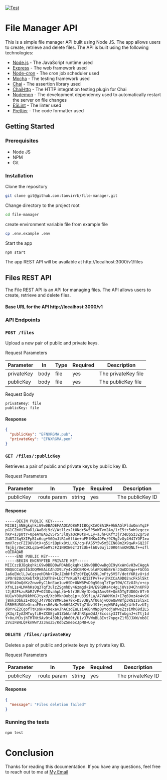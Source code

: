 [![Test](https://github.com/tanvirrb/event-app/actions/workflows/test.yml/badge.svg)](https://github.com/tanvirrb/file-manager/actions/workflows/test.yml)

# File Manager API

This is a simple file manager API built using Node JS. The app allows users to create, retrieve and delete files. The API is built using the following technologies:

* [Node.js](https://nodejs.org/en/) - The JavaScript runtime used
* [Express](https://expressjs.com/) - The web framework used
* [Node-cron](https://www.npmjs.com/package/node-cron) - The cron job scheduler used
* [Mocha](https://mochajs.org/) - The testing framework used
* [Chai](https://www.chaijs.com/) - The assertion library used
* [ChaiHttp](https://www.chaijs.com/plugins/chai-http/) - The HTTP integration testing plugin for Chai
* [Nodemon](https://nodemon.io/) - The development dependency used to automatically restart the server on file changes
* [ESLint](https://eslint.org/) - The linter used
* [Prettier](https://prettier.io/) - The code formatter used

## Getting Started

### Prerequisites

- Node JS
- NPM
- Git

### Installation

Clone the repository

```bash
git clone git@github.com:tanvirrb/file-manager.git
```

Change directory to the project root

```bash
cd file-manager
```

create environment variable file from example file

```bash
cp .env.example .env
```

Start the app

```bash
npm start
```

The app REST API will be available at http://localhost:3000/v1/files


## Files REST API

The File REST API is an API for managing files. The API allows users to create, retrieve and delete files.

#### Base URL for the API http://localhost:3000/v1
### API Endpoints

### `POST /files`
Upload a new pair of public and private keys.

Request Parameters

| Parameter  | In          | Type | Required | Description          |
|------------|-------------|------| ---- |----------------------|
| privateKey | body        | file | yes | The privateKey file  |
| publicKey  | body        | file | yes | The publicKey file   |

Request Body
```form-data
privateKey: file
publicKey: file
```

#### Response

```json
{
  "publicKey": "EFNXRGMA.pub",
  "privateKey": "EFNXRGMA.pem"
}
```

### `GET /files/:publicKey`
Retrieves a pair of public and private keys by public key ID.

Request Parameters

| Parameter | In          | Type   | Required | Description      |
|-----------|-------------|--------| -------- |------------------|
| publicKey | route param | string | yes      | The publicKey ID |

#### Response

```octet-stream
-----BEGIN PUBLIC KEY-----
MIIBIjANBgkqhkiG9w0BAQEFAAOCAQ8AMIIBCgKCAQEA1R+9hEAGlPldoOmnYq3F
pG1CZmViThaD1/AaBdj9zV/WtllzxJt8Ndr5w5P5oWTvm2An/1rE5t+5oh9zgczx
hKP+sJp0tY+0peAYBASZv5r5rJlQyaQcR0ts+LLy+aJhFCKfY3jr3eDpSzJZgr58
Zd8TJ3q9XIPpB1x6cg+V6QmJlR1m6flAe+aPMfMKo4DPn/9C9g2vGy4H4IYOFIxw
mmV7cscFZI98V8tX+g5ir1BpHx8tLLKG/cg+PAS5Y5w5m5EEN88m2X9qwR+GQ2JF
fEjbj/UeC3KLq3a+KbeMYJFZ1N9XWezT3TcUk+l6Uv0ujlJ0R04nmOWQNLf++sfl
eQIDAQAB
-----END PUBLIC KEY-----
-----BEGIN ENCRYPTED PRIVATE KEY-----
MIICzzBJBgkqhkiG9w0BBQ0wPDAbBgkqhkiG9w0BBQwwDgQI9yKxWnGvH3wCAggA
MBQGCCqGSIb3DQMHBAiCAhJX9LYy4xQSCBMK+UblAPDz6N8r6rJQoDD3qo+FGCGG
1a6eEWclLJwCgsyoHDhk+7BcJZmbHfd7z0fEgQAK9LJmFty5V5F/dotY6RivU+id
zPOr82UcUXebfX9jJDUTh8+LbCfYnKuG7zH21ZfPv7+vjhKCCaA9D02ncFk5l5kt
bY0t49oQdKzZnwvHyC1bnEae1uvHSD+UNW8PvD0g50oqTzTgeT0W/CZzOJh/v+cp
XfnL1s4LM4hKsOq3Tqf3ulzZSgmhDv46zmgd+iM/E9RBRa4c4gLjUVs04ChnKPFD
t2jB2FkzuRbRJVP+O23OvahpL/b+NfrJELWyfDe3q3Ams9E+QmSDTgTUDGQr0Tr0
NU1wY8OyMkkhMGJtyxd/Xc0MknOubg1p+u33SfLa/A7VWKMKnJ+I7g69oz4o4v9X
j8mkzOb6ZI+DOqjJ47VQdY8MHL6e78x+D5vJByAfU6ajvOOeQwW8fp3RG1zSl5xC
U5RM5U5OGeOtxaEBxrsR6vNc7w0HSAKZV7gZ1NvJS1+jegW8F4ybkQ/4fhIvzUIj
d8YrGZ2CgofTtKs9H+09exavJhACzdEuLzi46BnMNpByYodjaMwsZzsiMhG9d2LS
jK3q/IyAZHTwyfiB+ZXUEjwG1ZbhLnhFJhRtpmQdJ/Eccssy3ITfobgnJ+sTtj1d
Y+0o/MJsjhTMTNt9Av0t43DbJy0b60t/U1vJ7VWnBL8Ivt7npg+Z1fBJJXW/nb8C
2VxIFB4LQFknWwYJz3nsZ5/KdbZ5me5cJpM8+U6y
```

### `DELETE /files/:privateKey`
Deletes a pair of public and private keys by private key ID.

Request Parameters

| Parameter | In          | Type   | Required | Description       |
| --------- |-------------|--------|----------|-------------------|
| publicKey | route param | string | yes      | The privateKey ID |

#### Response

```json
{
  "message": "Files deletion failed"
}
```


### Running the tests

```bash
npm test
```


# Conclusion

Thanks for reading this documentation. If you have any questions, feel free to reach out to me at [My Email](mailto:tanvir.fallen@gmail.com)

